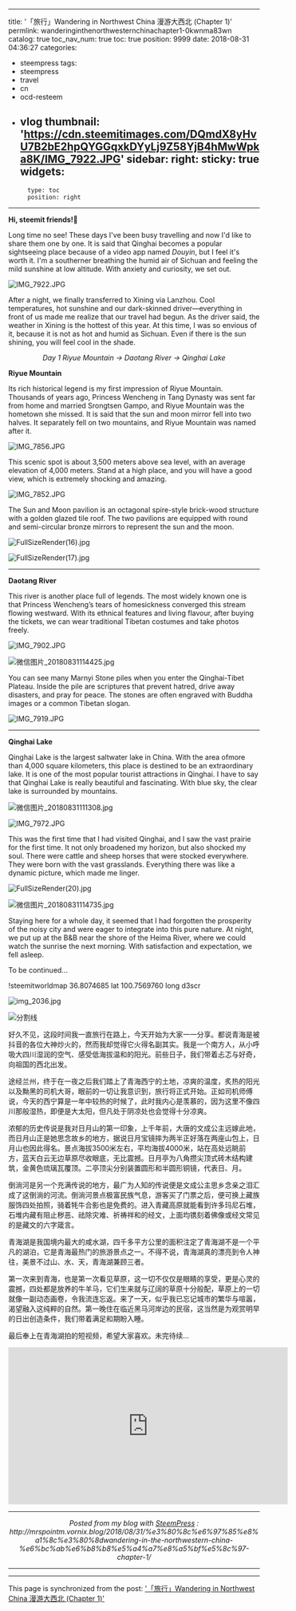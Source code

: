 
---
title: '「旅行」Wandering in Northwest China 漫游大西北 (Chapter 1)'
permlink: wanderinginthenorthwesternchinachapter1-0kwnma83wn
catalog: true
toc_nav_num: true
toc: true
position: 9999
date: 2018-08-31 04:36:27
categories:
- steempress
tags:
- steempress
- travel
- cn
- ocd-resteem
- vlog
thumbnail: 'https://cdn.steemitimages.com/DQmdX8yHvU7B2bE2hpQYGGqxkDYyLj9Z58YjB4hMwWpka8K/IMG_7922.JPG'
sidebar:
    right:
        sticky: true
widgets:
    -
        type: toc
        position: right
---


<strong>Hi, steemit friends!💙</strong>

Long time no see! These days I've been busy travelling and now I'd like to share them one by one. It is said that Qinghai becomes a popular sightseeing place because of a video app named <em>Douyin</em>, but I feel it's worth it. I'm a southerner breathing the humid air of Sichuan and feeling the mild sunshine at low altitude. With anxiety and curiosity, we set out.

<img src="https://cdn.steemitimages.com/DQmdX8yHvU7B2bE2hpQYGGqxkDYyLj9Z58YjB4hMwWpka8K/IMG_7922.JPG" alt="IMG_7922.JPG" /><br/>

After a night, we finally transferred to Xining via Lanzhou. Cool temperatures, hot sunshine and our dark-skinned driver—everything in front of us made me realize that our travel had begun. As the driver said, the weather in Xining is the hottest of this year. At this time, I was so envious of it, because it is not as hot and humid as Sichuan. Even if there is the sun shining, you will feel cool in the shade.

_<center>Day 1 Riyue Mountain → Daotang River → Qinghai Lake</center>_

<strong>Riyue Mountain</strong>

Its rich historical legend is my first impression of Riyue Mountain. Thousands of years ago, Princess Wencheng in Tang Dynasty was sent far from home and married Srongtsen Gampo, and Riyue Mountain was the hometown she missed. It is said that the sun and moon mirror fell into two halves. It separately fell on two mountains, and Riyue Mountain was named after it.

<img src="https://cdn.steemitimages.com/DQmUo8zBEYWuKynMugozFW1gpJnFMEkDymv4L4z9oGFgRkV/IMG_7856.JPG" alt="IMG_7856.JPG" /><br/>

This scenic spot is about 3,500 meters above sea level, with an average elevation of 4,000 meters. Stand at a high place, and you will have a good view, which is extremely shocking and amazing.

<img src="https://cdn.steemitimages.com/DQmbccVfELqdF2HDedZsBEes83Bkcj9HqDdp5Mtzs1A36jD/IMG_7852.JPG" alt="IMG_7852.JPG" /><br/>

The Sun and Moon pavilion is an octagonal spire-style brick-wood structure with a golden glazed tile roof. The two pavilions are equipped with round and semi-circular bronze mirrors to represent the sun and the moon.

<img src="https://cdn.steemitimages.com/DQmaR199VKwVQNtyyeFeuBpT18YHbN9P1cbh7iBdPBDbFVJ/FullSizeRender(16).jpg" alt="FullSizeRender(16).jpg" /><br/>

<img src="https://cdn.steemitimages.com/DQmSnED4ZfhwdgZyKH8tTAMZcCC56WKoJmr1DcEfuZ2gVFa/FullSizeRender(17).jpg" alt="FullSizeRender(17).jpg" /><br/>

<hr />

<strong>Daotang River</strong>

This river is another place full of legends. The most widely known one is that Princess Wencheng’s tears of homesickness converged this stream flowing westward. With its ethnical features and living flavour, after buying the tickets, we can wear traditional Tibetan costumes and take photos freely.

<img src="https://cdn.steemitimages.com/DQmWG5QEZS3a3raX17KEokXbVhMJk7f3gAbvpbFRLhNwsth/IMG_7902.JPG" alt="IMG_7902.JPG" /><br/>

<img src="https://cdn.steemitimages.com/DQmYUAZ56ArK3Y1n9Ltd4uX2Do8AVrUAvaa2SYTPgvVNyC8/%E5%BE%AE%E4%BF%A1%E5%9B%BE%E7%89%87_20180831114425.jpg" alt="微信图片_20180831114425.jpg" /><br/>

You can see many Marnyi Stone piles when you enter the Qinghai-Tibet Plateau.  Inside the pile are scriptures that prevent hatred, drive away disasters, and pray for peace. The stones are often engraved with Buddha images or a common Tibetan slogan.

<img src="https://cdn.steemitimages.com/DQmUCcdPEqWQX9rUJGz7XV6ZLocVGYxNePuu66LYAKFb5qH/IMG_7919.JPG" alt="IMG_7919.JPG" /><br/>

<hr />

<strong>Qinghai Lake</strong>

Qinghai Lake is the largest saltwater lake in China. With the area of ​​more than 4,000 square kilometers, this place is destined to be an extraordinary lake. It is one of the most popular tourist attractions in Qinghai. I have to say that Qinghai Lake is really beautiful and fascinating. With blue sky, the clear lake is surrounded by mountains.

<img src="https://cdn.steemitimages.com/DQmRUCY219VycJ7p4dV38AREoYYmbniGRaE9xRBEeT6NCuE/%E5%BE%AE%E4%BF%A1%E5%9B%BE%E7%89%87_20180831111308.jpg" alt="微信图片_20180831111308.jpg" /><br/>

<img src="https://cdn.steemitimages.com/DQmRjqaUWmZzv5ug3aPdSEqrLbRbQ5s3AeXA5Sm6diuboLn/IMG_7972.JPG" alt="IMG_7972.JPG" /><br/>

This was the first time that I had visited Qinghai, and I saw the vast prairie for the first time. It not only broadened my horizon, but also shocked my soul. There were cattle and sheep horses that were stocked everywhere. They were born with the vast grasslands. Everything there was like a dynamic picture, which made me linger.

<img src="https://cdn.steemitimages.com/DQmQwUVXY3SrU747Hqt5cLHV9C4wjdQuPRHWJopkaU8dTWg/FullSizeRender(20).jpg" alt="FullSizeRender(20).jpg" /><br/>

<img src="https://cdn.steemitimages.com/DQmeKM6vR8cGSs36GXLgrgSdBFs2jwg1jTX8Dz1fw5enZbU/%E5%BE%AE%E4%BF%A1%E5%9B%BE%E7%89%87_20180831114735.jpg" alt="微信图片_20180831114735.jpg" /><br/>

Staying here for a whole day, it seemed that I had forgotten the prosperity of the noisy city and were eager to integrate into this pure nature. At night, we put up at the B&amp;B near the shore of the Heima River, where we could watch the sunrise the next morning.  With satisfaction and expectation, we fell asleep.

To be continued...

!steemitworldmap 36.8074685 lat 100.7569760 long d3scr

![img_2036.jpg](https://cdn.steemitimages.com/DQmPexdfQViz8T1BGCpTpWmnSjGCKk3kHLnR9UM8Cp4cHcd/img_2036.jpg)

<img src="https://cdn.steemitimages.com/DQmfKbDNzW8CMXf1eQEzuar69tsmCH7E6cahi93e3KyWgZJ/%E5%9B%BE%E7%89%872.png" alt="分割线" /><br/>



好久不见，这段时间我一直旅行在路上，今天开始为大家一一分享。都说青海是被抖音的各位大神炒火的，然而我却觉得它火得名副其实。我是一个南方人，从小呼吸大四川湿润的空气、感受低海拔温和的阳光。前些日子，我们带着忐忑与好奇，向祖国的西北出发。

途经兰州，终于在一夜之后我们踏上了青海西宁的土地，凉爽的温度，炙热的阳光以及黝黑的司机大哥，眼前的一切让我意识到，旅行将正式开始。正如司机师傅说，今天的西宁算是一年中较热的时候了，此时我内心是羡慕的，因为这里不像四川那般湿热，即便是大太阳，但凡处于阴凉处也会觉得十分凉爽。

浓郁的历史传说是我对日月山的第一印象，上千年前，大唐的文成公主远嫁此地，而日月山正是她思念故乡的地方，据说日月宝镜摔为两半正好落在两座山包上，日月山也因此得名。景点海拔3500米左右，平均海拔4000米，站在高处远眺前方，蓝天白云无边草原尽收眼底，无比震撼。日月亭为八角攒尖顶式砖木结构建筑，金黄色琉璃瓦覆顶。二亭顶尖分别装置圆形和半圆形铜镜，代表日、月。

倒淌河是另一个充满传说的地方，最广为人知的传说便是文成公主思乡念亲之泪汇成了这倒淌的河流。倒淌河景点极富民族气息，游客买了门票之后，便可换上藏族服饰四处拍照，骑着牦牛合影也是免费的。进入青藏高原就能看到许多玛尼石堆，石堆内藏有阻止秽恶、祛除灾难、祈祷祥和的经文，上面均镌刻着佛像或经文常见的是藏文的六字箴言。

青海湖是我国境内最大的咸水湖，四千多平方公里的面积注定了青海湖不是一个平凡的湖泊，它是青海最热门的旅游景点之一。不得不说，青海湖真的漂亮到令人神往，美景不过山、水、天，青海湖兼顾三者。

第一次来到青海，也是第一次看见草原，这一切不仅仅是眼睛的享受，更是心灵的震撼，四处都是放养的牛羊马，它们生来就与辽阔的草原十分般配，草原上的一切就像一副动态画卷，令我流连忘返。来了一天，似乎我已忘记城市的繁华与喧嚣，渴望融入这纯粹的自然。第一晚住在临近黑马河岸边的民宿，这当然是为观赏明早的日出创造条件，我们带着满足和期盼入睡。

最后奉上在青海湖拍的短视频，希望大家喜欢。未完待续...

<iframe width="560" height="315" src="https://www.youtube.com/embed/SB2HF96Abb8" frameborder="0" allow="autoplay; encrypted-media" allowfullscreen></iframe>
 <br /><center><hr/><em>Posted from my blog with <a href='https://wordpress.org/plugins/steempress/'>SteemPress</a> : http://mrspointm.vornix.blog/2018/08/31/%e3%80%8c%e6%97%85%e8%a1%8c%e3%80%8dwandering-in-the-northwestern-china-%e6%bc%ab%e6%b8%b8%e5%a4%a7%e8%a5%bf%e5%8c%97-chapter-1/ </em><hr/></center>

- - -

This page is synchronized from the post: ['「旅行」Wandering in Northwest China 漫游大西北 (Chapter 1)'](https://steemit.com/@mrspointm/wanderinginthenorthwesternchinachapter1-0kwnma83wn)
